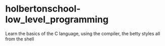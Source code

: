 # holbertonschool-low_level_programming
Learn the basics of the C language, using the compiler, the betty styles all from the shell
